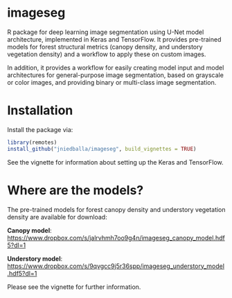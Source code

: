 # imageseg
R package for deep learning image segmentation using U-Net model architecture, implemented in Keras and TensorFlow. It provides pre-trained models for forest structural metrics (canopy density, and understory vegetation density) and a workflow to apply these on custom images.

In addition, it provides a workflow for easily creating model input and model architectures for general-purpose image segmentation, based on grayscale or color images, and providing binary or multi-class image segmentation.

# Installation

Install the package via:

``` r
library(remotes)
install_github("jniedballa/imageseg", build_vignettes = TRUE)
```

See the vignette for information about setting up the Keras and TensorFlow. 



# Where are the models?

The pre-trained models for forest canopy density and understory vegetation density are available for download:

**Canopy model**: https://www.dropbox.com/s/jalrvhmh7oo9g4n/imageseg_canopy_model.hdf5?dl=1

**Understory model**: https://www.dropbox.com/s/9qvgcc9j5r36spp/imageseg_understory_model.hdf5?dl=1

Please see the vignette for further information.
